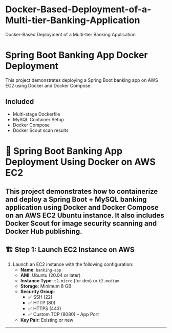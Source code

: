 # Docker-Based-Deployment-of-a-Multi-tier-Banking-Application
Docker-Based Deployment of a Multi-tier Banking Application
# Spring Boot Banking App Docker Deployment

This project demonstrates deploying a Spring Boot banking app on AWS EC2 using Docker and Docker Compose.

## Included

- Multi-stage Dockerfile
- MySQL Container Setup
- Docker Compose
- Docker Scout scan results

# 🚀 Spring Boot Banking App Deployment Using Docker on AWS EC2

This project demonstrates how to containerize and deploy a Spring Boot + MySQL banking application using Docker and Docker Compose on an AWS EC2 Ubuntu instance. It also includes Docker Scout for image security scanning and Docker Hub publishing.
---

## 🏗️ Step 1: Launch EC2 Instance on AWS

1. Launch an EC2 instance with the following configuration:
   - **Name**: `banking-app`
   - **AMI**: Ubuntu (20.04 or later)
   - **Instance Type**: `t2.micro` (for dev) or `t2.medium`
   - **Storage**: Minimum 8 GB
   - **Security Group**:
     - ✅ SSH (22)
     - ✅ HTTP (80)
     - ✅ HTTPS (443)
     - ✅ Custom TCP (8080) – App Port
   - **Key Pair**: Existing or new

---
